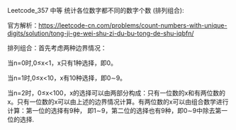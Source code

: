 Leetcode_357 中等 统计各位数字都不同的数字个数 (排列组合):

官方解析：https://leetcode-cn.com/problems/count-numbers-with-unique-digits/solution/tong-ji-ge-wei-shu-zi-du-bu-tong-de-shu-iqbfn/

排列组合：首先考虑两种边界情况：

当n=0时,0≤x<1，x只有1种选择，即0。

当n=1时,0≤x<10，x有10种选择，即0∼9。

当n=2时，0≤x<100，x的选择可以由两部分构成：只有一位数的x和有两位数的x。只有一位数的x可以由上述的边界情况计算。有两位数的x可以由组合数学进行计算：第一位的选择有9种，
即1∼9，第二位的选择也有9种，即0∼9中除去第一位的选择.








